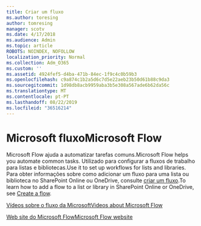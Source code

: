 ```yaml
---
title: Criar um fluxo
ms.author: toresing
author: tomresing
manager: scotv
ms.date: 4/17/2018
ms.audience: Admin
ms.topic: article
ROBOTS: NOINDEX, NOFOLLOW
localization_priority: Normal
ms.collection: Adm_O365
ms.custom: ''
ms.assetid: 4924fef5-d4ba-471b-84ec-1f9c4c0b59b3
ms.openlocfilehash: c9a874c1b2a5d6c7d5e22aeb23b50d61b88c9da3
ms.sourcegitcommit: 1d98db8acb9959aba3b5e308a567ade6b62da56c
ms.translationtype: MT
ms.contentlocale: pt-PT
ms.lasthandoff: 08/22/2019
ms.locfileid: "36516214"
---
```

# <a name="microsoft-flow"></a><span data-ttu-id="10132-102">Microsoft fluxo</span><span class="sxs-lookup"><span data-stu-id="10132-102">Microsoft Flow</span></span>

<span data-ttu-id="10132-103">Microsoft Flow ajuda a automatizar tarefas comuns.</span><span class="sxs-lookup"><span data-stu-id="10132-103">Microsoft Flow helps you automate common tasks.</span></span> <span data-ttu-id="10132-104">Utilizado para configurar a fluxos de trabalho para listas e bibliotecas.</span><span class="sxs-lookup"><span data-stu-id="10132-104">Use it to set up workflows for lists and libraries.</span></span> <span data-ttu-id="10132-105">Para obter informações sobre como adicionar um fluxo para uma lista ou biblioteca no SharePoint Online ou OneDrive, consulte [criar um fluxo](https://go.microsoft.com/fwlink/?linkid=869408).</span><span class="sxs-lookup"><span data-stu-id="10132-105">To learn how to add a flow to a list or library in SharePoint Online or OneDrive, see [Create a flow](https://go.microsoft.com/fwlink/?linkid=869408).</span></span>
  
[<span data-ttu-id="10132-106">Vídeos sobre o fluxo da Microsoft</span><span class="sxs-lookup"><span data-stu-id="10132-106">Videos about Microsoft Flow</span></span>](https://go.microsoft.com/fwlink/?linkid=864641)
  
[<span data-ttu-id="10132-107">Web site do Microsoft Flow</span><span class="sxs-lookup"><span data-stu-id="10132-107">Microsoft Flow website</span></span>](https://go.microsoft.com/fwlink/?linkid=864642)
  

